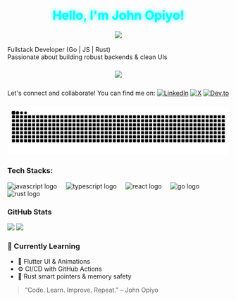 <br clear="both">

<h1 align="center">
   <span style="color:#0ff; text-shadow: 0 0 10px #0ff;">Hello, I'm <strong>John Opiyo</strong>!</span> 
</h1>

<p align="center">
  <img src="https://readme-typing-svg.herokuapp.com?font=Fira+Code&size=28&pause=1000&color=00F7FF&center=true&width=600&lines=Fullstack+Dev+%7C+Go+%7C+Rust+%7C+JS;Lover+of+Clean+Code+%26+Cool+CLI+Tools;Building+1s+and+0s+with+passion+💙" />
</p>


 Fullstack Developer (Go | JS | Rust)  
 Passionate about building robust backends & clean UIs

###

<div align="center">
  <img src="https://profile-counter.glitch.me/SidneyOps75/count.svg?"/>
</div>

###
Let's connect and collaborate! You can find me on:
[![LinkedIn](https://img.shields.io/badge/-LinkedIn-blue?logo=linkedin)](https://www.linkedin.com/in/john-opiyo-b20056141/)
[![X](https://img.shields.io/badge/-Twitter-1DA1F2?logo=twitter)](https://x.com/johnsidops)
[![Dev.to](https://img.shields.io/badge/-Dev.to-000?logo=dev.to)](https://dev.to/sidneyops75)


###

<img src="https://raw.githubusercontent.com/SidneyOps75/SidneyOps75/output/snake.svg" alt="Snake animation" />

### Tech Stacks:
<div align="left">
  <img src="https://cdn.jsdelivr.net/gh/devicons/devicon/icons/javascript/javascript-original.svg" height="40" alt="javascript logo"  />
  <img width="12" />
  <img src="https://cdn.jsdelivr.net/gh/devicons/devicon/icons/typescript/typescript-original.svg" height="40" alt="typescript logo"  />
  <img width="12" />
  <img src="https://cdn.jsdelivr.net/gh/devicons/devicon/icons/react/react-original.svg" height="40" alt="react logo"  />
  <img width="12" />
  <img src="https://cdn.jsdelivr.net/gh/devicons/devicon/icons/go/go-original.svg" height="40" alt="go logo"  />
  <img width="12" />
  <img src="https://skillicons.dev/icons?i=rust" height="40" alt="rust logo"  />
</div>

###

###  GitHub Stats

<p align="left">
  <img src="https://github-readme-stats.vercel.app/api?username=SidneyOps75&show_icons=true&theme=tokyonight" />
  <img src="https://github-readme-stats.vercel.app/api/top-langs/?username=SidneyOps75&layout=compact&theme=tokyonight" />
</p>

### 🧠 Currently Learning

- 📱 Flutter UI & Animations  
- ⚙️ CI/CD with GitHub Actions  
- 🧠 Rust smart pointers & memory safety

> “Code. Learn. Improve. Repeat.” – John Opiyo

